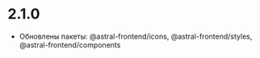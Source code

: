 # 2.1.0

- Обновлены пакеты: @astral-frontend/icons, @astral-frontend/styles, @astral-frontend/components
